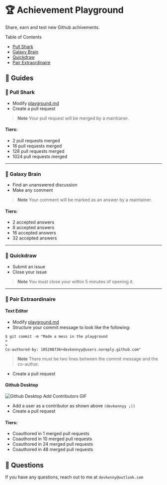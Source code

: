 ﻿# 🏆 Achievement Playground
Share, earn and test new Github achivements. 

Table of Contents
- [Pull Shark](#-pull-shark)
- [Galaxy Brain](#-galaxy-brain)
- [Quickdraw](#-quickdraw)
- [Pair Extraordinaire](#-pair-extraordinaire)

## 📜 Guides
### 🦈 Pull Shark
- Modify [playground.md](playground.md) 
- Create a pull request

> **Note**
> Your pull request will be merged by a maintianer. 

#### Tiers:
- 2 pull requests merged
- 16 pull requests merged
- 128 pull requests merged
- 1024 pull requests merged

---
### 🧠 Galaxy Brain

- Find an unanswered discussion
- Make any comment

> **Note**
> Your comment will be marked as an answer by a maintainer. 

#### Tiers:
- 2 accepted answers
- 8 accepted answers
- 16 accepted answers
- 32 accepted answers
---

### 🔫 Quickdraw
- Submit an issue
- Close your issue

> **Note**
> You must close your within 5 minutes of opening it. 

---

### 🍏 Pair Extraordinaire
#### Text Editor
- Modify [playground.md](playground.md)
- Structure your commit message to look like the following: 
```shell
$ git commit -m "Made a mess in the playground
> 
>
Co-authored-by: 105208736+devkennyy@users.noreply.github.com"
```

> **Note**
> There must be two lines between the commit message and the co-author. 

- Create a pull request

#### Github Desktop
![Github Desktop Add Contributors GIF](https://docs.github.com/assets/cb-1355315/images/help/desktop/co-authors-demo-hq.gif)
- Add a user as a contributor as shown above `(devkennyy ;))`
- Create a pull request

#### Tiers:
- Coauthored in 1 merged pull requests
- Coauthored in 10 merged pull requests
- Coauthored in 24 merged pull requests
- Coauthored in 48 merged pull requests

## 🤔 Questions
If you have any questions, reach out to me at `devkenny@outlook.com`

